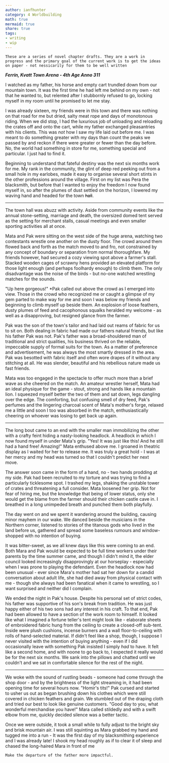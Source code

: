 ```yaml
---
author: ianfhunter
category: 4 Worldbuilding
math: true
mermaid: true
share: true
tags:
- writing
- wip
---
```


```ad-note
These are a series of novel chapter drafts. They are a work in progress and the primary goal of the current work is to get the ideas on paper - not nessicarily for them to be well written 
```


***Ferrin, Kvatt Town Arena - 4th Age Anno 311***

I watched as my father, his horse and empty cart trundled down from our mountain town. It was the first time he had left me behind on my own - not that he wanted to, but relented after I stubbornly refused to go, locking myself in my room until he promised to let me stay.

I was already sixteen, my friends were in this town and there was nothing on that road for me but dried, salty meat rope and days of monotonous riding. When we did stop, I had the luxurious job of unloading and reloading the crates off and onto the cart, while my father exchanged pleasantries with his clients. This was *not* how I saw my life laid out before me. I was meant to do something greater with my days than count the peaks we passed by and reckon if there were greater or fewer than the day before. No, the world had something in store for me, something special and particular. I just had to find it.

Beginning to understand that fateful destiny was the next six months work for me. My rank in the community, the glint of deep red peeking out from a small hole in my earlobes, made it easy to organise several short stints in the other professions around the village. First on my list was Pera the blacksmith, but before that I wanted to enjoy the freedom I now found myself in, so after the plumes of dust settled on the horizon, I lowered my waving hand and headed for the town ~~hall~~.


---


The town hall was abuzz with activity. Aside from community events like the annual stone-setting, marriage and death, the oversized domed tent served as the setting for merchant stalls, casual meetings and even smaller sporting activities all at once. 

Mata and Pak were sitting on the west side of the huge arena, watching two contestants wrestle one another on the dusty floor. The crowd around them flowed back and forth as the match moved to and fro, not constrained by any concept of boundary or separation from normal thoroughfare. My friends however, had secured a cozy viewing spot above a farmer's stall. Stacked wooden cages of scrawny hens provided an elevated platform for those light enough (and perhaps foolhardy enough) to climb them. The only disadvantage was the noise of the birds - but no-one watched wrestling matches for the sounds.

"Up here gorgeous!" \*Pak called out above the crowd as I emerged into view. Those in the crowd who recognized me or caught a glimpse of my gem parted to make way for me and soon I was below my friends and beginning to climb myself up beside them. An explosion of loose feathers, dusty plumes of feed and cacophonous squalks heralded my welcome - as well as a disapproving, but resigned glance from the farmer.

Pak was the son of the town's tailor and had laid out reams of fabric for us to sit on. Both dealing in fabric had made our fathers natural friends, but like his father Pak was not. Pak's father was a broad-shouldered man of traditional and strict qualities, his business thrived on the reliable, impeccable supply of formal suits for the town. As a matter of preference and advertisement, he was always the most smartly dressed in the area. Pak was besotted with fabric itself and often wore drapes of it without any stitching at all. He was slender, beautiful and his rebellious nature made us fast friends.

Mata was too engaged in the spectacle to offer much more than a brief wave as she cheered on the match. An amateur wrestler herself, Mata had an ideal physique for the game - stout, strong and hands like a mountain lion. I squeezed myself better the two of them and sat down, legs dangling over the edge. The comforting, but confusing smell of dry feed, Pak's perfumes and the lingering charcoal scent of Mata's mother's forge, relaxed me a little and soon I too was absorbed in the match, enthusiastically cheering on whoever was losing to get back up again.


---


The long bout came to an end with the smaller man immobilizing the other with a crafty feint hiding a nasty-looking headlock. A headlock in which I now found myself in under Mata's grip. "Yes! It was just like this! And he still had a hand free! Amazing!" Mata enthused above me. I groaned in theatric display as I waited for her to release me. It was truly a great hold - I was at her mercy and my head was turned so that I couldn't predict her next move. 

The answer soon came in the form of a hand, no - two hands prodding at my side. Pak had been recruited to my torture and was trying to find a particularly ticklesome spot. I trashed my legs, shaking the unstable tower of crates and threatening a full consider. Mata loosened her grip. Not for fear of hiring me, but the knowledge that being of lower status, only she would get the blame from the farmer should their chicken castle cave in. I breathed in a long unimpeded breath and punched them both playfully. 

The day went on and we spent it wandering around the building, causing minor mayhem in our wake. We danced beside the musicians in the Northern corner, listened to stories of the titanous gods who lived in the land before us, gathered and spread some baseless rumours and window-shopped with no intention of buying.

It was bitter-sweet, as we all knew days like this were coming to an end. Both Mara and Pak would be expected to be full time workers under their parents by the time summer came, and though I didn't mind it, the elder council looked increasingly disapprovingly at our horseplay - especially when I was prone to playing the defendant. Even the headlock now had been unusual - ever since Mara's mother had sat her down for a candid conversation about adult life, she had died away from physical contact with me - though she always had been fanatical when it came to wrestling, so I want surprised and neither did I complain.

We ended the night in Pak's house. Despite his personal set of strict codes, his father was supportive of his son's break from tradition. He was just happy either of his two sons had any interest in his craft. To that end, Pak had been allowed to have a section of the work room to himself. It looked like what I imagined a fortune teller's tent might look like - elaborate sheets of embroidered fabric hung from the ceiling to create a closed-off sub-tent. Inside were plush cushions, incense burners and a wall floor-to-ceiling with rolls of hand-selected material. If didn't feel like a shop, though, I suppose I never visited with the intention of buying anything - even if I did occasionally leave with something Pak insisted I simply *had* to have. It felt like a second home, and with noone to go back to, I expected it really would be for the next six months. We sank into the pillows and chatted until we couldn't and we sat in comfortable silence for the rest of the night.


---

We woke with the sound of rustling beads - someone had come through the shop door - and by the brightness of the light streaming in, it had been opening time for several hours now. "Homir's tits!" Pak cursed and started to usher us out as began brushing down his clothes which were still covered in chicken feathers and grain. We stumbled out of the draping cloth and tried our best to look like genuine customers. "Good day to you, what wonderful merchandise you have!" Mara called stildedly and with a swift elbow from me, quickly decided silence was a better tactic.

Once we were outside, it took a small while to fully adjust to the bright sky and brisk mountain air. I was still squinting as Mara grabbed my hand and tugged me into a run - It was the first day of my blacksmithing experience and I was already late! I shook my head roughly as if to clear it of sleep and chased the long-haired Mara in front of me 



```ad-todo
Make the departure of the father more impactful.
```